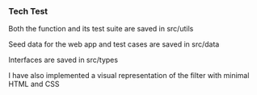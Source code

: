 ### Tech Test

Both the function and its test suite are saved in src/utils

Seed data for the web app and test cases are saved in src/data

Interfaces are saved in src/types

I have also implemented a visual representation of the filter with minimal HTML and CSS
